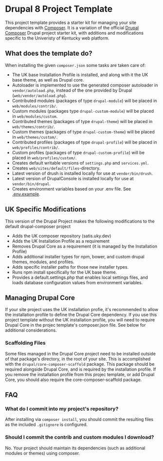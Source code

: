 # Drupal 8 Project Template

This project template provides a starter kit for managing your site dependencies with [Composer](). It is a variation of the official [Drupal Composer](https://github.com/drupal-composer/drupal-project) Drupal project starter kit, with additions and modifications specific to the Univeristy of Kentucky web platform. 

## What does the template do?

When installing the given `composer.json` some tasks are taken care of:

* The UK base Installation Profile is installed, and along with it the UK base theme, as well as Drupal core.
* Autoloader is implemented to use the generated composer autoloader in `vendor/autoload.php`,
  instead of the one provided by Drupal (`web/vendor/autoload.php`).
* Contributed modules (packages of type `drupal-module`) will be placed in `web/modules/contrib/`.
* Custom modules (packages type `drupal-custom-module`) will be placed in `web/modules/custom`.
* Contributed themes (packages of type `drupal-theme`) will be placed in `web/themes/contrib/`.
* Custom themes (packages of type `drupal-custom-theme`) will be placed in `web/themes/custom/`.
* Contributed profiles (packages of type `drupal-profile`) will be placed in `web/profiles/contrib/`.
* Custom profiles (packages of type `drupal-custom-profile`) will be placed in `web/profiles/custom/`.
* Creates default writable versions of `settings.php` and `services.yml`.
* Creates `web/sites/default/files`-directory.
* Latest version of drush is installed locally for use at `vendor/bin/drush`.
* Latest version of DrupalConsole is installed locally for use at `vendor/bin/drupal`.
* Creates environment variables based on your .env file. See [.env.example](.env.example).


## UK Specific Modifications
This version of the Drupal Project makes the following modifications to the default drupal-composer project

* Adds the UK composer repository (satis.uky.dev)
* Adds the UK Installation Profile as a requirement
* Removes Drupal Core as a requirement (it is managed by the Installation Profile)
* Adds additional installer types for npm, bower, and custom drupal themes, modules, and profiles. 
* Adds specific installer paths for those new installer types.
* Runs npm install specifically for the UK base theme.
* Provides a default.settings.php that enables local settings files, and loads database configuration values from environment variables.

## Managing Drupal Core
If your site project uses the UK installation profie, it's recommended to allow the installation profile to define the Drupal Core dependency. If you use this project template without the UK installation profile, you will need to require Drupal Core in the projec template's composer.json file. See below for additional considerations.

### Scaffolding Files
Some files managed in the Drupal Core project need to be installed outside of that package's directory, in the root of your site. This is accomplished with the `drupal/core-composer-scaffold` package. This package should be required alongside Drupal Core, and is required by the installation profile. If you remove the installation profile from this projec template, or add Drupal Core, you should also require the core-composer-scaffold package.


## FAQ

### What do I commit into my project's repository?
After installing via `composer install`, you should commit the resulting files as the included `.gitignore` is configured. 

### Should I commit the contrib and custom modules I download?
No. Your project should maintain its dependencies (such as additional modules or themes) using composer. 

###
